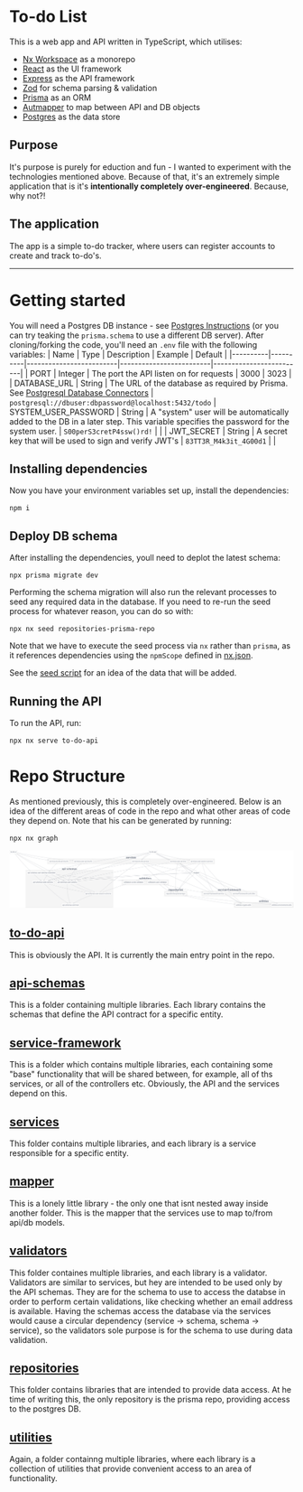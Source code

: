# To-do List

This is a web app and API written in TypeScript, which utilises:
- [Nx Workspace](https://nx.dev/) as a monorepo 
- [React](https://reactjs.org/) as the UI framework
- [Express](https://expressjs.com/) as the API framework
- [Zod](https://github.com/colinhacks/zod) for schema parsing & validation
- [Prisma](https://www.prisma.io/) as an ORM
- [Autmapper](https://automapperts.netlify.app/) to map between API and DB objects
- [Postgres](https://www.postgresql.org/) as the data store

## Purpose 
It's purpose is purely for eduction and fun - I wanted to experiment with the technologies mentioned above. Because of that, it's an extremely simple application that is it's **intentionally completely over-engineered**. Because, why not?!

## The application
The app is a simple to-do tracker, where users can register accounts to create and track to-do's.

---

# Getting started
You will need a Postgres DB instance - see [Postgres Instructions](https://www.postgresql.org/download/) (or you can try teaking the `prisma.schema` to use a different DB server).
After cloning/forking the code, you'll need an `.env` file with the following variables:
| Name     | Type     | Description             | Example                 | Default                 |
|----------|----------|-------------------------|-------------------------|-------------------------|
| PORT | Integer | The port the API listen on for requests | 3000 | 3023 |
| DATABASE_URL | String | The URL of the database as required by Prisma. See [Postgresql Database Connectors](https://www.prisma.io/docs/concepts/database-connectors/postgresql) | `postgresql://dbuser:dbpassword@localhost:5432/todo`
| SYSTEM_USER_PASSWORD | String | A "system" user will be automatically added to the DB in a later step. This variable specifies the password for the system user. | `S00perS3cretP4ssw()rd!` | |
| JWT_SECRET | String | A secret key that will be used to sign and verify JWT's | `83TT3R_M4k3it_4G00d1` | |

## Installing dependencies
Now you have your environment variables set up, install the dependencies:
```
npm i
```
## Deploy DB schema
After installing the dependencies, youll need to deplot the latest schema:
```
npx prisma migrate dev
```
Performing the schema migration will also run the relevant processes to seed any required data in the database. If you need to re-run the seed process for whatever reason, you can do so with:
```
npx nx seed repositories-prisma-repo
```
Note that we have to execute the seed process via `nx` rather than `prisma`, as it references dependencies using the `npmScope` defined in [nx.json](nx.json).

See the [seed script](libs/repositories/prisma-repo/src/data/seed) for an idea of the data that will be added.

## Running the API
To run the API, run:
```
npx nx serve to-do-api
```

# Repo Structure
As mentioned previously, this is completely over-engineered. Below is an idea of the different areas of code in the repo and what other areas of code they depend on. Note that his can be generated by running:
```
npx nx graph
```
![Image](docs/images/nx-graph-2022-03-22.png)   
## [to-do-api](apps/to-do-api/)
This is obviously the API. It is currently the main entry point in the repo.
## [api-schemas](libs/api-schemas/)
This is a folder containing multiple libraries. Each library contains the schemas that define the API contract for a specific entity. 
## [service-framework](libs/service-framework/)
This is a folder which contains multiple libraries, each containing some "base" functionality that will be shared between, for example, all of ths services, or all of the controllers etc. Obviously, the API and the services depend on this.

## [services](libs/services/)
This folder contains multiple libraries, and each library is a service responsible for  a specific entity. 

## [mapper](libs/mapper/)
This is a lonely little library - the only one that isnt nested away inside another folder. This is the mapper that the services use to map to/from api/db models.

## [validators](libs/validators/)
This folder containes multiple libraries, and each library is a validator. Validators are similar to services, but hey are intended to be used only by the API schemas. They are for the schema to use to access the databse in order to perform certain validations, like checking whether an email address is available. Having the schemas access the database via the services would cause a circular dependency (service -> schema, schema -> service), so the validators sole purpose is for the schema to use during data validation.

## [repositories](libs/repositories/)
This folder contains libraries that are intended to provide data access. At he time of writing this, the only repository is the prisma repo, providing access to the postgres DB.

## [utilities](/libs/utilities/)
Again, a folder containng multiple libraries, where each library is a collection of utilities that provide convenient access to an area of functionality.
